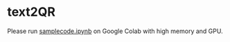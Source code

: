 # text2QR

Please run [samplecode.ipynb](https://github.com/gojiteji/text2QR/blob/main/samplecode.ipynb) on Google Colab with high memory and GPU.
